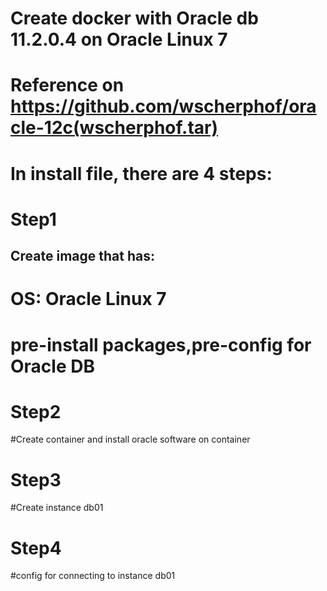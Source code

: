 # Create docker with Oracle db 11.2.0.4 on Oracle Linux 7 
# Reference on https://github.com/wscherphof/oracle-12c(wscherphof.tar)

#  In install file, there are 4 steps:
# Step1
  ## Create image that has:
  # OS: Oracle Linux 7
  # pre-install packages,pre-config for Oracle DB

# Step2
#Create container and install oracle software on container

# Step3
#Create instance db01

# Step4
#config for connecting to instance db01
